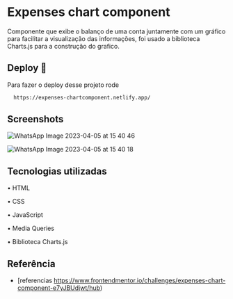 # Expenses chart component

Componente que exibe o balanço de uma conta juntamente com um gráfico para facilitar a visualização das informações, foi usado a biblioteca Charts.js para a construção do grafico.


## Deploy 🚀

Para fazer o deploy desse projeto rode

```bash
  https://expenses-chartcomponent.netlify.app/
```


## Screenshots

![WhatsApp Image 2023-04-05 at 15 40 46](https://user-images.githubusercontent.com/124107620/230174843-734630d0-d3fe-4ad6-86e5-5ac80f16c34b.jpeg)

![WhatsApp Image 2023-04-05 at 15 40 18](https://user-images.githubusercontent.com/124107620/230174922-bbcf56db-599b-4c8f-8eea-89e677830d67.jpeg)


## Tecnologias utilizadas

•	HTML

•	CSS

•	JavaScript

•	Media Queries

•	Biblioteca Charts.js


## Referência

 - [referencias https://www.frontendmentor.io/challenges/expenses-chart-component-e7yJBUdjwt/hub)

